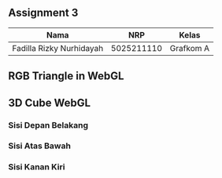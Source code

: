 ## Assignment 3

| Nama | NRP |  Kelas |
|:----:|:---:|:---:|
| Fadilla Rizky Nurhidayah | 5025211110 | Grafkom A |

## RGB Triangle in WebGL

## 3D Cube WebGL
### Sisi Depan Belakang
### Sisi Atas Bawah
### Sisi Kanan Kiri
